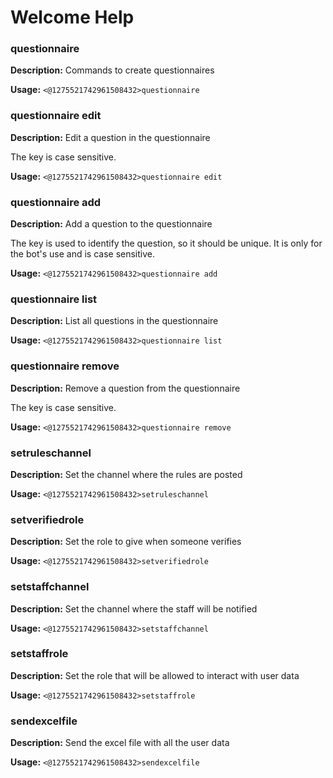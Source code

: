 # Welcome Help

### questionnaire

**Description:** Commands to create questionnaires

**Usage:** `<@1275521742961508432>questionnaire`

### questionnaire edit

**Description:** Edit a question in the questionnaire

The key is case sensitive.

**Usage:** `<@1275521742961508432>questionnaire edit`

### questionnaire add

**Description:** Add a question to the questionnaire

The key is used to identify the question, so it should be unique. It is only for the bot's use and is case sensitive.

**Usage:** `<@1275521742961508432>questionnaire add`

### questionnaire list

**Description:** List all questions in the questionnaire

**Usage:** `<@1275521742961508432>questionnaire list`

### questionnaire remove

**Description:** Remove a question from the questionnaire

The key is case sensitive.

**Usage:** `<@1275521742961508432>questionnaire remove`

### setruleschannel

**Description:** Set the channel where the rules are posted

**Usage:** `<@1275521742961508432>setruleschannel`

### setverifiedrole

**Description:** Set the role to give when someone verifies

**Usage:** `<@1275521742961508432>setverifiedrole`

### setstaffchannel

**Description:** Set the channel where the staff will be notified

**Usage:** `<@1275521742961508432>setstaffchannel`

### setstaffrole

**Description:** Set the role that will be allowed to interact with user data

**Usage:** `<@1275521742961508432>setstaffrole`

### sendexcelfile

**Description:** Send the excel file with all the user data

**Usage:** `<@1275521742961508432>sendexcelfile`

